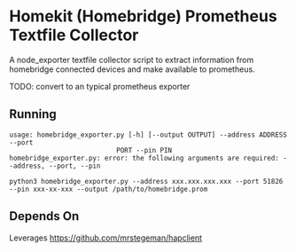 # Homekit (Homebridge) Prometheus Textfile Collector

A node_exporter textfile collector script to extract information from homebridge connected devices and make available to prometheus.

TODO: convert to an typical prometheus exporter

## Running

```
usage: homebridge_exporter.py [-h] [--output OUTPUT] --address ADDRESS --port
                           PORT --pin PIN
homebridge_exporter.py: error: the following arguments are required: --address, --port, --pin
```

```
python3 homebridge_exporter.py --address xxx.xxx.xxx.xxx --port 51826 --pin xxx-xx-xxx --output /path/to/homebridge.prom
```

## Depends On

Leverages https://github.com/mrstegeman/hapclient